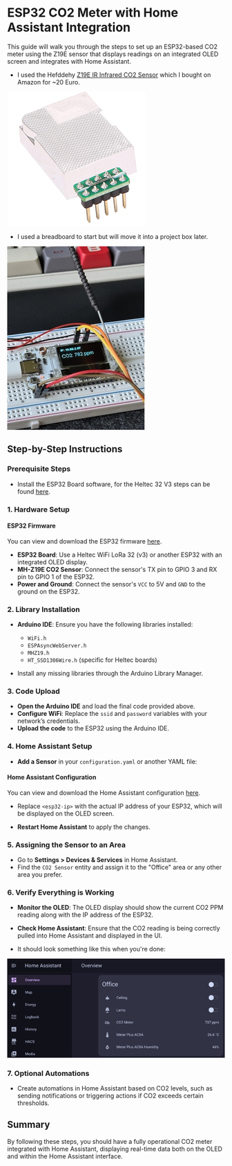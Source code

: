 
# ESP32 CO2 Meter with Home Assistant Integration

This guide will walk you through the steps to set up an ESP32-based CO2 meter using the Z19E sensor that displays readings on an integrated OLED screen and integrates with Home Assistant.

- I used the Hefddehy [Z19E IR Infrared CO2 Sensor](https://amzn.eu/d/8lvjU5Q) which I bought on Amazon for ~20 Euro.

![Z19E](./images/Z19E.png)

- I used a breadboard to start but will move it into a project box later.

![Prototype](./images/prototype.jpeg)

## Step-by-Step Instructions

### Prerequisite Steps

- Install the ESP32 Board software, for the Heltec 32 V3 steps can be found [here](https://github.com/HelTecAutomation/Heltec_ESP32).

### 1. **Hardware Setup**

#### ESP32 Firmware

You can view and download the ESP32 firmware [here](./esp32_code.ino).

- **ESP32 Board**: Use a Heltec WiFi LoRa 32 (v3) or another ESP32 with an integrated OLED display.
- **MH-Z19E CO2 Sensor**: Connect the sensor's TX pin to GPIO 3 and RX pin to GPIO 1 of the ESP32.
- **Power and Ground**: Connect the sensor's `VCC` to 5V and `GND` to the ground on the ESP32.

### 2. **Library Installation**

- **Arduino IDE**: Ensure you have the following libraries installed:
  - `WiFi.h`
  - `ESPAsyncWebServer.h`
  - `MHZ19.h`
  - `HT_SSD1306Wire.h` (specific for Heltec boards)

- Install any missing libraries through the Arduino Library Manager.

### 3. **Code Upload**

- **Open the Arduino IDE** and load the final code provided above.
- **Configure WiFi**: Replace the `ssid` and `password` variables with your network’s credentials.
- **Upload the code** to the ESP32 using the Arduino IDE.

### 4. **Home Assistant Setup**

- **Add a Sensor** in your `configuration.yaml` or another YAML file:

#### Home Assistant Configuration

You can view and download the Home Assistant configuration [here](./config/home_assistant.yaml).

- Replace `<esp32-ip>` with the actual IP address of your ESP32, which will be displayed on the OLED screen.

- **Restart Home Assistant** to apply the changes.

### 5. **Assigning the Sensor to an Area**

- Go to **Settings > Devices & Services** in Home Assistant.
- Find the `CO2 Sensor` entity and assign it to the "Office" area or any other area you prefer.

### 6. **Verify Everything is Working**

- **Monitor the OLED**: The OLED display should show the current CO2 PPM reading along with the IP address of the ESP32.
- **Check Home Assistant**: Ensure that the CO2 reading is being correctly pulled into Home Assistant and displayed in the UI.

- It should look something like this when you're done:

![Result](./images/result.png)

### 7. **Optional Automations**

- Create automations in Home Assistant based on CO2 levels, such as sending notifications or triggering actions if CO2 exceeds certain thresholds.

## Summary

By following these steps, you should have a fully operational CO2 meter integrated with Home Assistant, displaying real-time data both on the OLED and within the Home Assistant interface.
